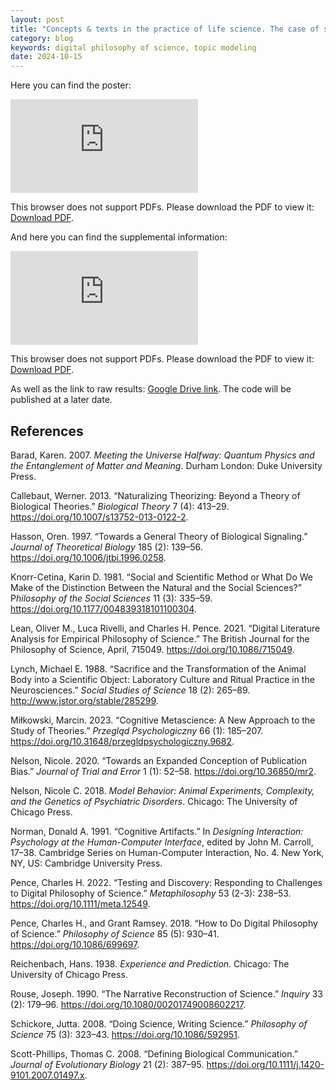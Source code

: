 ```yaml
---
layout: post
title: "Concepts & texts in the practice of life science. The case of signaling - poster & supplemental information"
category: blog
keywords: digital philosophy of science, topic modeling
date: 2024-10-15
---
```


Here you can find the poster:

<object data="https://wiktor.rorot.pl/files/rorot-signaling-poster-minnesota.pdf" type="application/pdf" width="100%" height="750px">
    <embed src="https://wiktor.rorot.pl/files/rorot-signaling-poster-minnesota.pdf" type="application/pdf">
        <p>This browser does not support PDFs. Please download the PDF to view it: <a href="https://wiktor.rorot.pl/files/rorot-signaling-poster-minnesota.pdf" target="_blank">Download PDF</a>.</p>
    </embed>
</object>

And here you can find the supplemental information:

<object data="https://wiktor.rorot.pl/files/rorot-signaling-poster-minnesota-suppl.pdf" type="application/pdf" width="100%" height="750px">
    <embed src="https://wiktor.rorot.pl/files/rorot-signaling-poster-minnesota-suppl.pdf" type="application/pdf">
        <p>This browser does not support PDFs. Please download the PDF to view it: <a href="https://wiktor.rorot.pl/files/rorot-signaling-poster-minnesota-suppl.pdf" target="_blank">Download PDF</a>.</p>
    </embed>
</object>

As well as the link to raw results: [Google Drive link](https://drive.google.com/drive/folders/1-GhuWpyBuoOzwBMRdfY4kPngo66xR7Az?usp=sharing). The code will be published at a later date.

## References

Barad, Karen. 2007. *Meeting the Universe Halfway: Quantum Physics and the Entanglement of Matter and Meaning*. Durham London: Duke University Press.

Callebaut, Werner. 2013. “Naturalizing Theorizing: Beyond a Theory of Biological Theories.” *Biological Theory* 7 (4): 413–29. https://doi.org/10.1007/s13752-013-0122-2.

Hasson, Oren. 1997. “Towards a General Theory of Biological Signaling.” *Journal of Theoretical Biology* 185 (2): 139–56. https://doi.org/10.1006/jtbi.1996.0258.

Knorr-Cetina, Karin D. 1981. “Social and Scientific Method or What Do We Make of the Distinction Between the Natural and the Social Sciences?” P*hilosophy of the Social Sciences* 11 (3): 335–59. https://doi.org/10.1177/004839318101100304.

Lean, Oliver M., Luca Rivelli, and Charles H. Pence. 2021. “Digital Literature Analysis for Empirical Philosophy of Science.” The British Journal for the Philosophy of Science, April, 715049. https://doi.org/10.1086/715049.

Lynch, Michael E. 1988. “Sacrifice and the Transformation of the Animal Body into a Scientific Object: Laboratory Culture and Ritual Practice in the Neurosciences.” *Social Studies of Science* 18 (2): 265–89. http://www.jstor.org/stable/285299.

Miłkowski, Marcin. 2023. “Cognitive Metascience: A New Approach to the Study of Theories.” *Przegląd Psychologiczny* 66 (1): 185–207. https://doi.org/10.31648/przegldpsychologiczny.9682.

Nelson, Nicole. 2020. “Towards an Expanded Conception of Publication Bias.” *Journal of Trial and Error* 1 (1): 52–58. https://doi.org/10.36850/mr2.

Nelson, Nicole C. 2018. *Model Behavior: Animal Experiments, Complexity, and the Genetics of Psychiatric Disorders*. Chicago: The University of Chicago Press.

Norman, Donald A. 1991. “Cognitive Artifacts.” In *Designing Interaction: Psychology at the Human-Computer Interface*, edited by John M. Carroll, 17–38. Cambridge Series on Human-Computer Interaction, No. 4. New York, NY, US: Cambridge University Press.

Pence, Charles H. 2022. “Testing and Discovery: Responding to Challenges to Digital Philosophy of Science.” *Metaphilosophy* 53 (2-3): 238–53. https://doi.org/10.1111/meta.12549.

Pence, Charles H., and Grant Ramsey. 2018. “How to Do Digital Philosophy of Science.” *Philosophy of Science* 85 (5): 930–41. https://doi.org/10.1086/699697.

Reichenbach, Hans. 1938. *Experience and Prediction*. Chicago: The University of Chicago Press.

Rouse, Joseph. 1990. “The Narrative Reconstruction of Science.” *Inquiry* 33 (2): 179–96. https://doi.org/10.1080/00201749008602217.

Schickore, Jutta. 2008. “Doing Science, Writing Science.” *Philosophy of Science* 75 (3): 323–43. https://doi.org/10.1086/592951.

Scott-Phillips, Thomas C. 2008. “Defining Biological Communication.” *Journal of Evolutionary Biology* 21 (2): 387–95. https://doi.org/10.1111/j.1420-9101.2007.01497.x.
